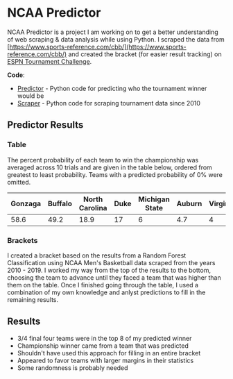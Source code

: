 # NCAA Predictor
NCAA Predictor is a project I am working on to get a better understanding of web scraping & data analysis while using Python.  I scraped the data from [https://www.sports-reference.com/cbb/](https://www.sports-reference.com/cbb/) and created the bracket (for easier result tracking) on [ESPN Tournament Challenge](http://fantasy.espn.com/tournament-challenge-bracket/2019/en/).  

**Code**:
- [Predictor](https://github.com/dwright20/ncaa-predictor/blob/master/PythonFiles/ncaa_predictor.py) - Python code for predicting who the tournament winner would be
- [Scraper](https://github.com/dwright20/ncaa-predictor/blob/master/PythonFiles/ncaa_scraper.py) - Python code for scraping tournament data since 2010
## Predictor Results
### Table
The percent probability of each team to win the championship was averaged across 10 trials and are given in the table below, ordered from greatest to least probability.  Teams with a predicted probability of 0% were omitted. 

| Gonzaga | Buffalo | North Carolina | Duke | Michigan State | Auburn | Virginia | Villanova | Prairie View | Murray State | Belmont | Liberty | Houston | VCU | Georgia State | Kansas | Tennesssee | Mississippi |
|  ----- |   ----- |  ----- |  ----- |  ----- |  ----- |  ----- |  ----- |  ----- |  ----- |  ----- |  ----- |  ----- |  ----- |  ----- |  ----- |  ----- |  ----- |
| 58.6 | 49.2 | 18.9 | 17 | 6 | 4.7 | 4 | 3.4 | < 1 | < 1 | < 1 | < 1 | < 1 | < 1 | < 1 | < 1 | < 1 | < 1 |

### Brackets
I created a bracket based on the results from a Random Forest Classification using NCAA Men's Basketball data scraped from the years 2010 - 2019.  I worked my way from the top of the results to the bottom, choosing the team to advance until they faced a team that was higher than them on the table.  Once I finished going through the table, I used a combination of my own knowledge and anlyst predictions to fill in the remaining results.  

## Results
- 3/4 final four teams were in the top 8 of my predicted winner
- Championship winner came from a team that was predicted
- Shouldn't have used this approach for filling in an entire bracket
- Appeared to favor teams with larger margins in their statistics 
- Some randomness is probably needed
